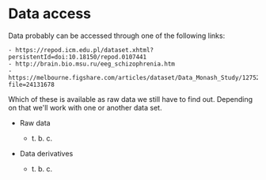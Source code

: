 # Data access

  Data probably can be accessed through one of the following links:

    - https://repod.icm.edu.pl/dataset.xhtml?persistentId=doi:10.18150/repod.0107441
    - http://brain.bio.msu.ru/eeg_schizophrenia.htm
    - https://melbourne.figshare.com/articles/dataset/Data_Monash_Study/12752399?file=24131678

  Which of these is available as raw data we still have to find out. Depending on that we'll work with one or another data set. 

* Raw data

    - t. b. c.

* Data derivatives 
    - t. b. c.
